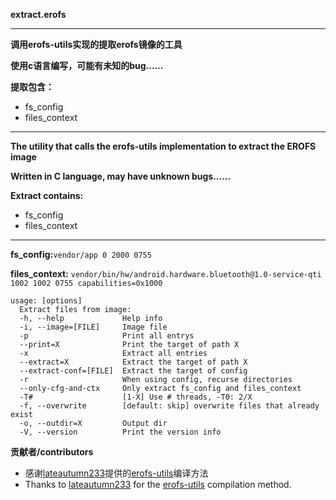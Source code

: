 **extract.erofs**

****
**调用erofs-utils实现的提取erofs镜像的工具**

**使用c语言编写，可能有未知的bug......**

**提取包含：**
- fs_config
- files_context

****
**The utility that calls the erofs-utils implementation to extract the EROFS image**

**Written in C language, may have unknown bugs......**

**Extract contains:**
- fs_config
- files_context

****
**fs_config:**`vendor/app 0 2000 0755`

**files_context:** `vendor/bin/hw/android.hardware.bluetooth@1.0-service-qti 1002 1002 0755 capabilities=0x1000`

```
usage: [options]
  Extract files from image:
  -h, --help             Help info
  -i, --image=[FILE]     Image file
  -p                     Print all entrys
  --print=X              Print the target of path X
  -x                     Extract all entries
  --extract=X            Extract the target of path X
  --extract-conf=[FILE]  Extract the target of config
  -r                     When using config, recurse directories
  --only-cfg-and-ctx     Only extract fs_config and files_context
  -T#                    [1-X] Use # threads, -T0: 2/X
  -f, --overwrite        [default: skip] overwrite files that already exist
  -o, --outdir=X         Output dir
  -V, --version          Print the version info
```

**贡献者/contributors**
- 感谢[lateautumn233](https://github.com/lateautumn233)提供的[erofs-utils](https://github.com/lateautumn233/erofs-utils)编译方法
- Thanks to [lateautumn233](https://github.com/lateautumn233) for the [erofs-utils](https://github.com/lateautumn233/erofs-utils) compilation method.
